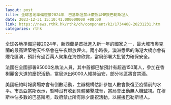 ```yaml
---
layout: post
title: 全球各地準備迎接2024年　巴基斯坦禁止慶祝以聲援巴勒斯坦人
date: 2023-12-31 15:10:41.000000000 +08:00
link: https://news.rthk.hk/rthk/ch/component/k2/1734408-20231231.htm
categories: rthk
---
```


全球各地準備迎接2024年，新西蘭是首批進入新一年的國家之一，最大城市奧克蘭的最高建築物天空塔會在午夜燃放煙火。兩小時後，澳洲悉尼的海港大橋亦會有煙花匯演，預計有過百萬人聚集在海傍欣賞，當局部署大批警力確保安全。

法國在全國部署95000名執法人員，其中首都巴黎預計有超過150萬人，參加在香榭麗舍大道的慶祝活動，當局派出6000人維持治安，部分地區將會禁酒。

美國紐約時報廣場亦會有倒數活動，主辦機構估計參加人數會恢復至疫情前的水平。市長亞當斯表示，暫時沒有收到具體襲擊威脅，當局會出動無人機監視。在穆斯林佔多數的巴基斯坦，政府禁止所有除夕慶祝活動，以聲援巴勒斯坦人。
